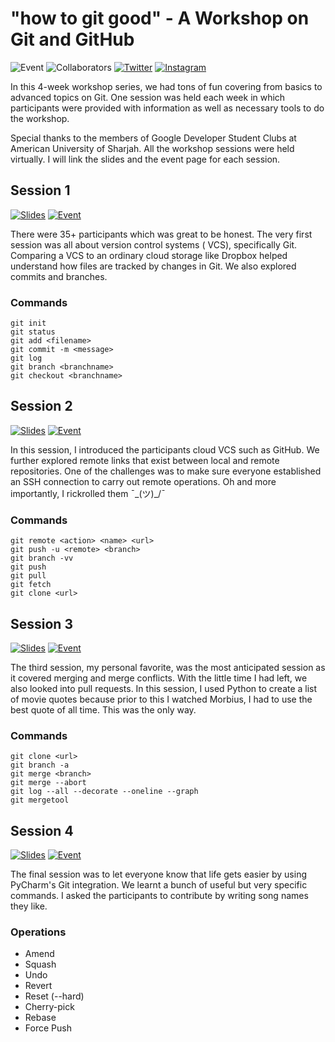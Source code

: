 # "how to git good" - A Workshop on Git and GitHub

![Event](https://img.shields.io/date/1656147600?label=event&logo=googlecalendar&logoColor=white&color=red)
![Collaborators](https://img.shields.io/badge/collaborators-14-brightgreen?logo=github)
[![Twitter](https://img.shields.io/badge/Twitter-1DA1F2?logo=twitter&logoColor=white)](https://twitter.com/iAbid357)
[![Instagram](https://img.shields.io/badge/Instagram-E4405F?&logo=instagram&logoColor=white)](https://www.instagram.com/iabid357)

In this 4-week workshop series, we had tons of fun covering from basics to advanced topics on Git. One session was held
each week in which participants were provided with information as well as necessary tools to do the workshop.

Special thanks to the members of Google Developer Student Clubs at American University of Sharjah. All the workshop
sessions were held virtually. I will link the slides and the event page for each session.

## Session 1

[![Slides](https://img.shields.io/badge/Slides-ffffff?logo=googlesheets&logoColor=f5b911)](https://docs.google.com/presentation/d/1LeIcUPW1pedxkuW8UL7x-bnBT-VF7-vlFXn2PbvaVQo/edit?usp=sharing)
[![Event](https://img.shields.io/badge/Event-ffffff?logo=googlecalendar&logoColor=blue)](https://gdsc.community.dev/events/details/developer-student-clubs-american-university-of-sharjah-presents-git-workshop-session-1/)

There were 35+ participants which was great to be honest. The very first session was all about version control systems (
VCS), specifically Git. Comparing a VCS to an ordinary
cloud storage like Dropbox helped understand how files are tracked by changes in Git. We also explored commits and
branches.

### Commands

```
git init
git status
git add <filename>
git commit -m <message>
git log
git branch <branchname>
git checkout <branchname>
```

## Session 2

[![Slides](https://img.shields.io/badge/Slides-ffffff?logo=googlesheets&logoColor=f5b911)](https://docs.google.com/presentation/d/1Vs3J9P8hiIxBxBkQXIUBTYYKb9EjTfzPrE3Jty-7EkU/edit?usp=sharing)
[![Event](https://img.shields.io/badge/Event-ffffff?logo=googlecalendar&logoColor=blue)](https://gdsc.community.dev/events/details/developer-student-clubs-american-university-of-sharjah-presents-git-workshop-session-2/)

In this session, I introduced the participants cloud VCS such as GitHub. We further explored remote links that exist
between local and remote repositories. One of the challenges was to make sure everyone established an SSH connection to
carry out remote operations. Oh and more importantly, I rickrolled them ¯\_(ツ)_/¯

### Commands

```
git remote <action> <name> <url>
git push -u <remote> <branch>
git branch -vv
git push
git pull
git fetch
git clone <url>
```

## Session 3

[![Slides](https://img.shields.io/badge/Slides-ffffff?logo=googlesheets&logoColor=f5b911)](https://docs.google.com/presentation/d/1Cv0AfNwhXf2k0TAAUYiHZVHnLiIc_WkurSFI05Quatw/edit?usp=sharing)
[![Event](https://img.shields.io/badge/Event-ffffff?logo=googlecalendar&logoColor=blue)](https://gdsc.community.dev/events/details/developer-student-clubs-american-university-of-sharjah-presents-git-workshop-session-3/)

The third session, my personal favorite, was the most anticipated session as it covered merging and merge conflicts.
With the little time I had left, we also looked into pull requests. In this session, I used Python to create a list of
movie quotes because prior to this I watched Morbius, I had to use the best quote of all time. This was the only way.

### Commands

```
git clone <url>
git branch -a
git merge <branch>
git merge --abort
git log --all --decorate --oneline --graph
git mergetool
```

## Session 4

[![Slides](https://img.shields.io/badge/Slides-ffffff?logo=googlesheets&logoColor=f5b911)](https://docs.google.com/presentation/d/17Ry12RWKKfECQ-3qWt3sJEllumw69-lPtiFYjBA82ck/edit?usp=sharing)
[![Event](https://img.shields.io/badge/Event-ffffff?logo=googlecalendar&logoColor=blue)](https://gdsc.community.dev/events/details/developer-student-clubs-american-university-of-sharjah-presents-git-workshop-session-4/)

The final session was to let everyone know that life gets easier by using PyCharm's Git integration. We learnt a bunch
of useful but very specific commands. I asked the participants to contribute by writing song names they like.

### Operations

- Amend
- Squash
- Undo
- Revert
- Reset (--hard)
- Cherry-pick
- Rebase
- Force Push
